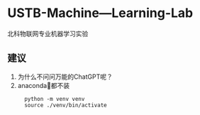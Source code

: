 # USTB-Machine—Learning-Lab

北科物联网专业机器学习实验

## 建议

1. 为什么不问问万能的ChatGPT呢？
2. anaconda🐶都不装
    ```shell
      python -m venv venv
      source ./venv/bin/activate
    ```

